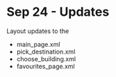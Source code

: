 # Sep 24 - Updates

Layout updates to the 

- main_page.xml
- pick_destination.xml
- choose_building.xml
- favourites_page.xml

